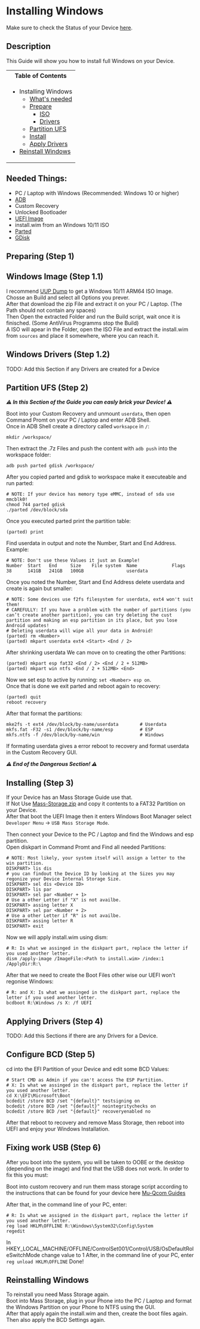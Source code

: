 # Installing Windows

Make sure to check the Status of your Device [here](https://github.com/Robotix22/Mu-Qcom/blob/main/Status.md).

## Description

This Guide will show you how to install full Windows on your Device.

<table>
<tr><th>Table of Contents</th></th>
<tr><td>
  
- Installing Windows
    - [What's needed](https://github.com/Robotix22/UEFI-Guides/blob/main/Mu-Qcom/OS/Win.md#needed-things)
    - [Prepare](https://github.com/Robotix22/UEFI-Guides/blob/main/Mu-Qcom/OS/Win.md#preparing-step-1)
        - [ISO](https://github.com/Robotix22/UEFI-Guides/blob/main/Mu-Qcom/OS/Win.md#windows-image-step-11)
        - [Drivers](https://github.com/Robotix22/UEFI-Guides/blob/main/Mu-Qcom/OS/Win.md#windows-drivers-step-12)
    - [Partition UFS](https://github.com/Robotix22/UEFI-Guides/blob/main/Mu-Qcom/OS/Win.md#partition-ufs-step-2)
    - [Install](https://github.com/Robotix22/UEFI-Guides/blob/main/Mu-Qcom/OS/Win.md#installing-step-3)
    - [Apply Drivers](https://github.com/Robotix22/UEFI-Guides/blob/main/Mu-Qcom/OS/Win.md#applying-drivers-step-4)
- [Reinstall Windows](https://github.com/Robotix22/UEFI-Guides/blob/main/Mu-Qcom/OS/Win.md#reinstalling-windows)

</td></tr> </table>

## Needed Things:
   - PC / Laptop with Windows (Recommended: Windows 10 or higher)
   - [ADB](https://developer.android.com/studio/releases/platform-tools#downloads)
   - Custom Recovery
   - Unlocked Bootloader
   - [UEFI Image](https://github.com/Robotix22/Mu-Qcom)
   - install.wim from an Windows 10/11 ISO
   - [Parted](https://renegade-project.tech/tools/parted.7z)
   - [GDisk](https://renegade-project.tech/tools/gdisk.7z)

## Preparing (Step 1)

## Windows Image (Step 1.1)

I recommend [UUP Dump](https://uupdump.net/) to get a Windows 10/11 ARM64 ISO Image. <br />
Chosse an Build and select all Options you prever. <br />
After that download the zip File and extract it on your PC / Laptop. (The Path should not contain any spaces) <br />
Then Open the extracted Folder and run the Build script, wait once it is finisched. (Some AntiVirus Programms stop the Build) <br />
A ISO will apear in the Folder, open the ISO File and extract the install.wim from `sources` and place it somewhere, where you can reach it.

## Windows Drivers (Step 1.2)

TODO: Add this Section if any Drivers are created for a Device

## Partition UFS (Step 2)

***⚠️ In this Section of the Guide you can easly brick your Device! ⚠️***

Boot into your Custom Recovery and unmount `userdata`, then open Command Promt on your PC / Laptop and enter ADB Shell. <br />
Once in ADB Shell create a directory called `worksapce` in `/`:
```
mkdir /workspace/
```
Then extract the .7z Files and push the content with `adb push` into the workspace folder:
```
adb push parted gdisk /workspace/
```
After you copied parted and gdisk to workspace make it executeable and run parted:
```
# NOTE: If your device has memory type eMMC, instead of sda use mmcblk0!
chmod 744 parted gdisk
./parted /dev/block/sda
```
Once you executed parted print the partition table:
```
(parted) print
```
Find userdata in output and note the Number, Start and End Address. <br />
Example:
```
# NOTE: Don't use these Values it just an Example!
Number  Start   End     Size    File system  Name             Flags
38      141GB   241GB   100GB                userdata
```
Once you noted the Number, Start and End Address delete userdata and create is again but smaller: <br />
```
# NOTE: Some devices use f2fs filesystem for userdata, ext4 won't suit them!
# CAREFULLY: If you have a problem with the number of partitions (you can’t create another partition), you can try deleting the cust partition and making an esp partition in its place, but you lose Android updates!
# Deleting userdata will wipe all your data in Android!
(parted) rm <Number>
(parted) mkpart userdata ext4 <Start> <End / 2>
```
After shrinking userdata We can move on to creating the other Partitions:
```
(parted) mkpart esp fat32 <End / 2> <End / 2 + 512MB>
(parted) mkpart win ntfs <End / 2 + 512MB> <End>
```
Now we set esp to active by running: `set <Number> esp on`. <br />
Once that is done we exit parted and reboot again to recovery:
```
(parted) quit
reboot recovery
```
After that format the partitions:
```
mke2fs -t ext4 /dev/block/by-name/userdata        # Userdata
mkfs.fat -F32 -s1 /dev/block/by-name/esp          # ESP
mkfs.ntfs -f /dev/block/by-name/win               # Windows
```
If formating userdata gives a error reboot to recovery and format userdata in the Custom Recovery GUI. <br />

***⚠️ End of the Dangerous Section! ⚠️***

## Installing (Step 3)

If your Device has an Mass Storage Guide use that. <br />
If Not Use [Mass-Storage.zip](https://github.com/Robotix22/Mu-Qcom-Guides/files/11005130/Mass-Storage.zip) and copy it contents to a FAT32 Partition on your Device. <br />
After that boot the UEFI Image then it enters Windows Boot Manager select `Developer Menu` -> `USB Mass Storage Mode`. <br />

Then connect your Device to the PC / Laptop and find the Windows and esp partition. <br />
Open diskpart in Command Promt and Find all needed Partitions:
```
# NOTE: Most likely, your system itself will assign a letter to the win partition.
DISKPART> lis dis
# you can findout the Device ID by looking at the Sizes you may regonize your Device Internal Storage Size.
DISKPART> sel dis <Device ID>
DISKPART> lis par
DISKPART> sel par <Number + 1>
# Use a other Letter if "X" is not availbe.
DISKPART> assing letter X
DISKPART> sel par <Number + 2>
# Use a other Letter if "R" is not availbe.
DISKPART> assing letter R
DISKPART> exit
```
Now we will apply install.wim using dism:
```
# R: Is what we assinged in the diskpart part, replace the letter if you used another letter.
dism /apply-image /ImageFile:<Path to install.wim> /index:1 /ApplyDir:R:\
```
After that we need to create the Boot Files other wise our UEFI won't regonise Windows:
```
# R: and X: Is what we assinged in the diskpart part, replace the letter if you used another letter.
bcdboot R:\Windows /s X: /f UEFI
```

## Applying Drivers (Step 4)

TODO: Add this Sections if there are any Drivers for a Device.

## Configure BCD (Step 5)

cd into the EFI Partition of your Device and edit some BCD Values:
```
# Start CMD as Admin if you can't access The ESP Partition.
# X: Is what we assinged in the diskpart part, replace the letter if you used another letter.
cd X:\EFI\Microsoft\Boot
bcdedit /store BCD /set "{default}" testsigning on
bcdedit /store BCD /set "{default}" nointegritychecks on
bcdedit /store BCD /set "{default}" recoveryenabled no
```
After that reboot to recovery and remove Mass Storage, then reboot into UEFI and enjoy your Windows Installation.

## Fixing work USB (Step 6)

After you boot into the system, you will be taken to OOBE or the desktop (depending on the image) and find that the USB does not work. In order to fix this you must:

Boot into custom recovery and run them mass storage script according to the instructions that can be found for your device here [Mu-Qcom Guides](https://github.com/Robotix22/UEFI-Guides/blob/main/Mu-Qcom/README.md)

After that, in the command line of your PC, enter:
 ```
# R: Is what we assigned in the diskpart part, replace the letter if you used another letter.
 reg load HKLM\OFFLINE R:\Windows\System32\Config\System 
 regedit
```
In HKEY_LOCAL_MACHINE/OFFLINE/ControlSet001/Control/USB/OsDefaultRoleSwitchMode change value to 1
After, in the command line of your PC, enter
```reg unload HKLM\OFFLINE```
Done!

## Reinstalling Windows

To reinstall you need Mass Storage again. <br />
Boot into Mass Storage, plug in your Phone into the PC / Laptop and format the Windows Partition on your Phone to NTFS using the GUI. <br />
After that apply again the install.wim and then, create the boot files again. <br />
Then also apply the BCD Settings again.
